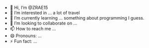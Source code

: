 - 👋 Hi, I’m @ZRAE15
- 👀 I’m interested in ... a lot of travel
- 🌱 I’m currently learning ... something about programming I guess.
- 💞️ I’m looking to collaborate on ...
- 📫 How to reach me ...
- 😄 Pronouns: ...
- ⚡ Fun fact: ... 

<!---
ZRAE15/ZRAE15 is a ✨ special ✨ repository because its `README.md` (this file) appears on your GitHub profile.
You can click the Preview link to take a look at your changes.
--->

